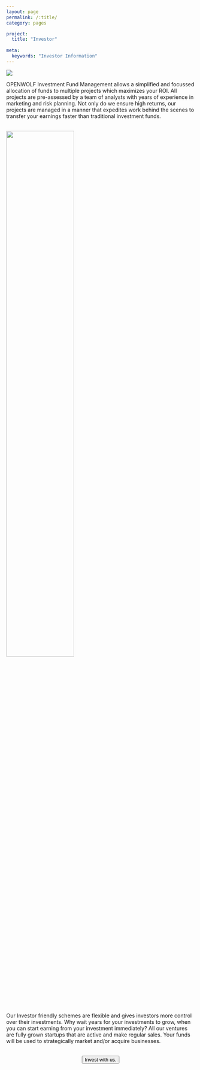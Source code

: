 ```yaml
---
layout: page
permalink: /:title/
category: pages

project:
  title: "Investor"
  
meta:
  keywords: "Investor Information"
---
```

<img src="https://res.cloudinary.com/openwolf/image/upload/v1546434999/ow/investor-openwolf.jpg"><br>
<p>OPENWOLF Investment Fund Management allows a simplified and focussed allocation of funds to multiple projects which maximizes your ROI. All projects are pre-assessed by a team of analysts with years of experience in marketing and risk planning. Not only do we ensure high returns, our projects are managed in a manner that expedites work behind the scenes to transfer your earnings faster than traditional investment funds.</p>
<br>
<img src="https://res.cloudinary.com/openwolf/image/upload/v1546443168/ow/roi_openwolf.jpg"  width="60%"><br>
<p>Our Investor friendly schemes are flexible and gives investors more control over their investments. Why wait years for your investments to grow, when you can start earning from your investment immediately? All our ventures are fully grown startups that are active and make regular sales. Your funds will be used to strategically market and/or acquire businesses.</p> <br>

<div align="center"><form action="mailto:support@openwolf.com"><button type="submit">Invest with us.</button></form></div>
